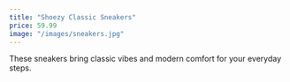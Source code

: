 ```yaml
---
title: "Shoezy Classic Sneakers"
price: 59.99
image: "/images/sneakers.jpg"
---
```


These sneakers bring classic vibes and modern comfort for your everyday steps.
